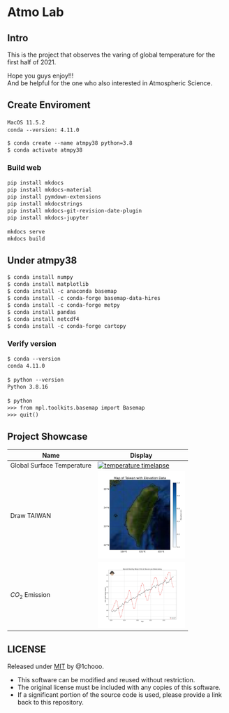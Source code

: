 # Atmo Lab

## Intro

This is the project that observes the varing of global temperature for the first half of 2021. 

Hope you guys enjoy!!!  
And be helpful for the one who also interested in Atmospheric Science.

## Create Enviroment
`MacOS 11.5.2`  
`conda --version: 4.11.0`
``` vim
$ conda create --name atmpy38 python=3.8
$ conda activate atmpy38
```

### Build web

```shell
pip install mkdocs
pip install mkdocs-material
pip install pymdown-extensions
pip install mkdocstrings
pip install mkdocs-git-revision-date-plugin
pip install mkdocs-jupyter

mkdocs serve
mkdocs build
```

## Under atmpy38

``` vim
$ conda install numpy
$ conda install matplotlib
$ conda install -c anaconda basemap
$ conda install -c conda-forge basemap-data-hires
$ conda install -c conda-forge metpy
$ conda install pandas
$ conda install netcdf4
$ conda install -c conda-forge cartopy
```

### Verify version

``` vim
$ conda --version
conda 4.11.0

$ python --version
Python 3.8.16

$ python
>>> from mpl.toolkits.basemap import Basemap
>>> quit()
```

## Project Showcase

| Name  | Display |
| ----------- | -------------------------------- |
| Global Surface Temperature | <a href="https://github.com/1chooo/global-climate/tree/main/surface_temperature"><img src="./assets/imgs/temperature_timelapse.gif" alt="temperature timelapse" width="200"></a> |
| Draw TAIWAN | <a href="https://github.com/1chooo/global-climate/tree/main/draw_TAIWAN"><img src="./draw_TAIWAN/img/Taiwan.jpg" alt="temperature timelapse" width="200"></a> |
| $CO_2$ Emission | <a href="https://github.com/1chooo/global-climate/tree/main/"><img src="./chem/src/imgs/watermark/monthly_mean/co2_recent_monthly_mean.jpg" alt="temperature timelapse" width="200"></a> |

<!-- <a href="<link>"><img src="./chem/src/imgs/watermark/monthly_mean/co2_recent_monthly_mean.jpg" alt="temperature timelapse" width="200"></a> -->

<!-- <img src="./draw_TAIWAN/img/Taiwan.jpg" width="200"/>  -->

## LICENSE

Released under [MIT](./LICENSE) by @1chooo.

* This software can be modified and reused without restriction.
* The original license must be included with any copies of this software.
* If a significant portion of the source code is used, please provide a link back to this repository.